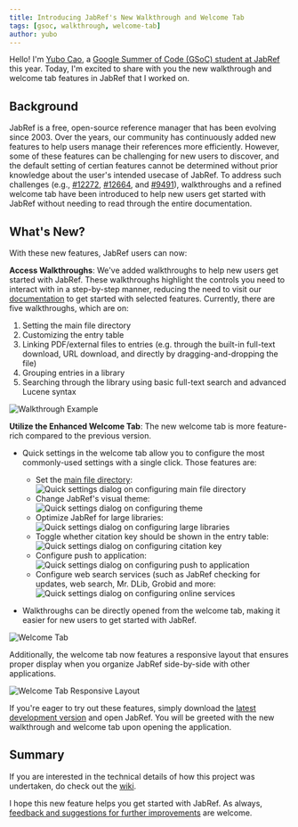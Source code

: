 ```yaml
---
title: Introducing JabRef's New Walkthrough and Welcome Tab
tags: [gsoc, walkthrough, welcome-tab]
author: yubo
---
```


Hello! I'm [Yubo Cao](https://www.yubo-cao.com/), a [Google Summer of Code (GSoC) student at JabRef](https://summerofcode.withgoogle.com/myprojects/details/ae6W329p) this year. Today, I'm excited to share with you the new walkthrough and welcome tab features in JabRef that I worked on.

## Background

JabRef is a free, open-source reference manager that has been evolving since 2003. Over the years, our community has continuously added new features to help users manage their references more efficiently. However, some of these features can be challenging for new users to discover, and the default setting of certian features cannot be determined without prior knowledge about the user's intended usecase of JabRef. To address such challenges (e.g., [#12272](https://github.com/JabRef/jabref/issues/12272), [#12664](https://github.com/JabRef/jabref/issues/12664), and [#9491](https://github.com/JabRef/jabref/issues/9491)), walkthroughs and a refined welcome tab have been introduced to help new users get started with JabRef without needing to read through the entire documentation.

## What's New?

With these new features, JabRef users can now:

**Access Walkthroughs**: We've added walkthroughs to help new users get started with JabRef. These walkthroughs highlight the controls you need to interact with in a step-by-step manner, reducing the need to visit our [documentation](https://docs.jabref.org/) to get started with selected features. Currently, there are five walkthroughs, which are on:

1. Setting the main file directory
2. Customizing the entry table
3. Linking PDF/external files to entries (e.g. through the built-in full-text download, URL download, and directly by dragging-and-dropping the file)
4. Grouping entries in a library
5. Searching through the library using basic full-text search and advanced Lucene syntax

![Walkthrough Example](../img/walkthrough-example.png)

**Utilize the Enhanced Welcome Tab**: The new welcome tab is more feature-rich compared to the previous version.

- Quick settings in the welcome tab allow you to configure the most commonly-used settings with a single click. Those features are:
  - Set the [main file directory](https://docs.jabref.org/finding-sorting-and-cleaning-entries/filelinks):
    ![Quick settings dialog on configuring main file directory](../img/quicksettings-main-file-directory.png)
  - Change JabRef's visual theme:
    ![Quick settings dialog on configuring theme](../img/quicksettings-theme.png)
  - Optimize JabRef for large libraries:
    ![Quick settings dialog on configuring large libraries](../img/quicksettings-large-libraries.png)
  - Toggle whether citation key should be shown in the entry table:
    ![Quick settings dialog on configuring citation key](../img/quicksettings-citation-key.png)
  - Configure push to application:
    ![Quick settings dialog on configuring push to application](../img/quicksettings-push-to-application.png)
  - Configure web search services (such as JabRef checking for updates, web search, Mr. DLib, Grobid and more:
    ![Quick settings dialog on configuring online services](../img/quick-settings-mr-dlib.png)


- Walkthroughs can be directly opened from the welcome tab, making it easier for new users to get started with JabRef.

![Welcome Tab](../img/welcome-tab.png)

Additionally, the welcome tab now features a responsive layout that ensures proper display when you organize JabRef side-by-side with other applications.

![Welcome Tab Responsive Layout](../img/welcome-tab-responsive-layout.png)

If you're eager to try out these features, simply download the [latest development version](https://builds.jabref.org/main/) and open JabRef. You will be greeted with the new walkthrough and welcome tab upon opening the application.

## Summary

If you are interested in the technical details of how this project was undertaken, do check out the [wiki](https://github.com/JabRef/jabref/wiki/GSoC-2025-%E2%80%90-Walkthrough-and-Welcome-Tab).

I hope this new feature helps you get started with JabRef. As always, [feedback and suggestions for further improvements](https://discourse.jabref.org/c/feedback/3) are welcome.